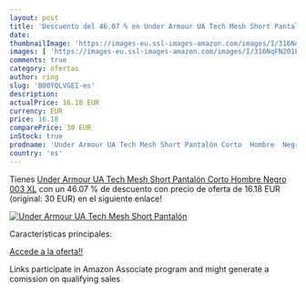 ```yaml
---
layout: post
title: 'Descuento del 46.07 % en Under Armour UA Tech Mesh Short Pantalón'
date: 
thumbnailImage: 'https://images-eu.ssl-images-amazon.com/images/I/316NqFN201L._SL200_.jpg'
images: [ 'https://images-eu.ssl-images-amazon.com/images/I/316NqFN201L._SL200_.jpg' ]
comments: true
category: ofertas
author: ring
slug: 'B00YQLVGEI-es'
description:
actualPrice: 16.18 EUR
currency: EUR
price: 16.18
comparePrice: 30 EUR
inStock: true
prodname: 'Under Armour UA Tech Mesh Short Pantalón Corto  Hombre  Negro  003   XL'
country: 'es'
---
```


Tienes [Under Armour UA Tech Mesh Short Pantalón Corto  Hombre  Negro  003   XL](https://www.amazon.es/dp/B00YQLVGEI/?tag=tolees-21) con un 46.07 % de descuento con precio de oferta de 16.18 EUR (original: 30 EUR) en el siguiente enlace!

[![Under Armour UA Tech Mesh Short Pantalón](https://images-eu.ssl-images-amazon.com/images/I/316NqFN201L._SL200_.jpg)](https://www.amazon.es/dp/B00YQLVGEI/?tag=tolees-21)

Características principales:


[Accede a la oferta!!](https://www.amazon.es/dp/B00YQLVGEI/?tag=tolees-21)

Links participate in Amazon Associate program and might generate a comission on qualifying sales


